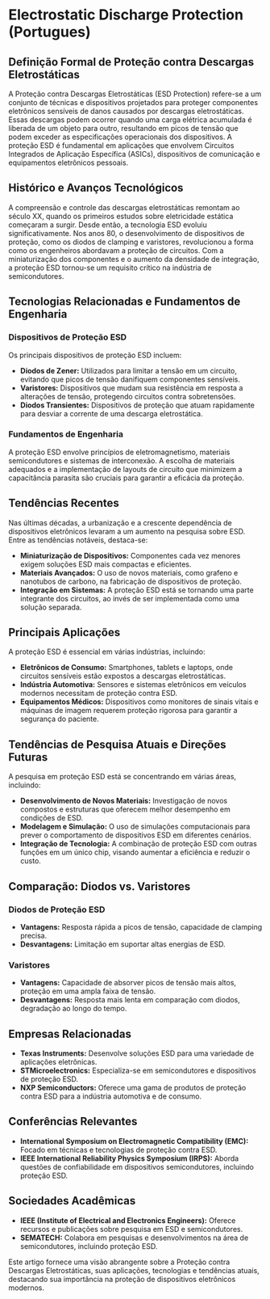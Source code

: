 # Electrostatic Discharge Protection (Portugues)

## Definição Formal de Proteção contra Descargas Eletrostáticas

A Proteção contra Descargas Eletrostáticas (ESD Protection) refere-se a um conjunto de técnicas e dispositivos projetados para proteger componentes eletrônicos sensíveis de danos causados por descargas eletrostáticas. Essas descargas podem ocorrer quando uma carga elétrica acumulada é liberada de um objeto para outro, resultando em picos de tensão que podem exceder as especificações operacionais dos dispositivos. A proteção ESD é fundamental em aplicações que envolvem Circuitos Integrados de Aplicação Específica (ASICs), dispositivos de comunicação e equipamentos eletrônicos pessoais.

## Histórico e Avanços Tecnológicos

A compreensão e controle das descargas eletrostáticas remontam ao século XX, quando os primeiros estudos sobre eletricidade estática começaram a surgir. Desde então, a tecnologia ESD evoluiu significativamente. Nos anos 80, o desenvolvimento de dispositivos de proteção, como os diodos de clamping e varistores, revolucionou a forma como os engenheiros abordavam a proteção de circuitos. Com a miniaturização dos componentes e o aumento da densidade de integração, a proteção ESD tornou-se um requisito crítico na indústria de semicondutores.

## Tecnologias Relacionadas e Fundamentos de Engenharia

### Dispositivos de Proteção ESD

Os principais dispositivos de proteção ESD incluem:

- **Diodos de Zener:** Utilizados para limitar a tensão em um circuito, evitando que picos de tensão danifiquem componentes sensíveis.
- **Varistores:** Dispositivos que mudam sua resistência em resposta a alterações de tensão, protegendo circuitos contra sobretensões.
- **Diodos Transientes:** Dispositivos de proteção que atuam rapidamente para desviar a corrente de uma descarga eletrostática.

### Fundamentos de Engenharia

A proteção ESD envolve princípios de eletromagnetismo, materiais semicondutores e sistemas de interconexão. A escolha de materiais adequados e a implementação de layouts de circuito que minimizem a capacitância parasita são cruciais para garantir a eficácia da proteção.

## Tendências Recentes

Nas últimas décadas, a urbanização e a crescente dependência de dispositivos eletrônicos levaram a um aumento na pesquisa sobre ESD. Entre as tendências notáveis, destaca-se:

- **Miniaturização de Dispositivos:** Componentes cada vez menores exigem soluções ESD mais compactas e eficientes.
- **Materiais Avançados:** O uso de novos materiais, como grafeno e nanotubos de carbono, na fabricação de dispositivos de proteção.
- **Integração em Sistemas:** A proteção ESD está se tornando uma parte integrante dos circuitos, ao invés de ser implementada como uma solução separada.

## Principais Aplicações

A proteção ESD é essencial em várias indústrias, incluindo:

- **Eletrônicos de Consumo:** Smartphones, tablets e laptops, onde circuitos sensíveis estão expostos a descargas eletrostáticas.
- **Indústria Automotiva:** Sensores e sistemas eletrônicos em veículos modernos necessitam de proteção contra ESD.
- **Equipamentos Médicos:** Dispositivos como monitores de sinais vitais e máquinas de imagem requerem proteção rigorosa para garantir a segurança do paciente.

## Tendências de Pesquisa Atuais e Direções Futuras

A pesquisa em proteção ESD está se concentrando em várias áreas, incluindo:

- **Desenvolvimento de Novos Materiais:** Investigação de novos compostos e estruturas que oferecem melhor desempenho em condições de ESD.
- **Modelagem e Simulação:** O uso de simulações computacionais para prever o comportamento de dispositivos ESD em diferentes cenários.
- **Integração de Tecnologia:** A combinação de proteção ESD com outras funções em um único chip, visando aumentar a eficiência e reduzir o custo.

## Comparação: Diodos vs. Varistores

### Diodos de Proteção ESD

- **Vantagens:** Resposta rápida a picos de tensão, capacidade de clamping precisa.
- **Desvantagens:** Limitação em suportar altas energias de ESD.

### Varistores

- **Vantagens:** Capacidade de absorver picos de tensão mais altos, proteção em uma ampla faixa de tensão.
- **Desvantagens:** Resposta mais lenta em comparação com diodos, degradação ao longo do tempo.

## Empresas Relacionadas

- **Texas Instruments:** Desenvolve soluções ESD para uma variedade de aplicações eletrônicas.
- **STMicroelectronics:** Especializa-se em semicondutores e dispositivos de proteção ESD.
- **NXP Semiconductors:** Oferece uma gama de produtos de proteção contra ESD para a indústria automotiva e de consumo.

## Conferências Relevantes

- **International Symposium on Electromagnetic Compatibility (EMC):** Focado em técnicas e tecnologias de proteção contra ESD.
- **IEEE International Reliability Physics Symposium (IRPS):** Aborda questões de confiabilidade em dispositivos semicondutores, incluindo proteção ESD.

## Sociedades Acadêmicas

- **IEEE (Institute of Electrical and Electronics Engineers):** Oferece recursos e publicações sobre pesquisa em ESD e semicondutores.
- **SEMATECH:** Colabora em pesquisas e desenvolvimentos na área de semicondutores, incluindo proteção ESD.

Este artigo fornece uma visão abrangente sobre a Proteção contra Descargas Eletrostáticas, suas aplicações, tecnologias e tendências atuais, destacando sua importância na proteção de dispositivos eletrônicos modernos.